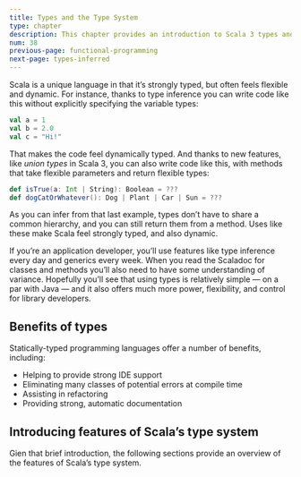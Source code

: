 ```yaml
---
title: Types and the Type System
type: chapter
description: This chapter provides an introduction to Scala 3 types and the type system.
num: 38
previous-page: functional-programming
next-page: types-inferred
---
```



Scala is a unique language in that it’s strongly typed, but often feels flexible and dynamic. For instance, thanks to type inference you can write code like this without explicitly specifying the variable types:

```scala
val a = 1
val b = 2.0
val c = "Hi!"
```

That makes the code feel dynamically typed. And thanks to new features, like *union types* in Scala 3, you can also write code like this, with methods that take flexible parameters and return flexible types:

```scala
def isTrue(a: Int | String): Boolean = ???
def dogCatOrWhatever(): Dog | Plant | Car | Sun = ???
```

As you can infer from that last example, types don’t have to share a common hierarchy, and you can still return them from a method. Uses like these make Scala feel strongly typed, and also dynamic.

If you’re an application developer, you’ll use features like type inference every day and generics every week. When you read the Scaladoc for classes and methods you’ll also need to have some understanding of variance. Hopefully you’ll see that using types is relatively simple — on a par with Java — and it also offers much more power, flexibility, and control for library developers.


## Benefits of types

Statically-typed programming languages offer a number of benefits, including:

- Helping to provide strong IDE support
- Eliminating many classes of potential errors at compile time
- Assisting in refactoring
- Providing strong, automatic documentation


## Introducing features of Scala’s type system

Gien that brief introduction, the following sections provide an overview of the features of Scala’s type system. 




